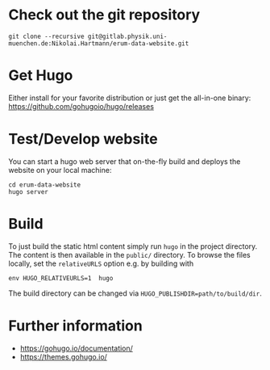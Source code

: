 # Check out the git repository

```
git clone --recursive git@gitlab.physik.uni-muenchen.de:Nikolai.Hartmann/erum-data-website.git
```

# Get Hugo

Either install for your favorite distribution or just get the all-in-one binary: https://github.com/gohugoio/hugo/releases

# Test/Develop website

You can start a hugo web server that on-the-fly build and deploys the website on your local machine:

```
cd erum-data-website
hugo server
```

# Build

To just build the static html content simply run `hugo` in the project
directory. The content is then available in the `public/` directory.
To browse the files locally, set the `relativeURLS` option e.g. by building with

```
env HUGO_RELATIVEURLS=1  hugo
```

The build directory can be changed via `HUGO_PUBLISHDIR=path/to/build/dir`.

# Further information

- https://gohugo.io/documentation/
- https://themes.gohugo.io/

